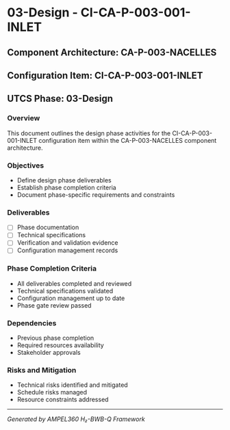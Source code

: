 # 03-Design - CI-CA-P-003-001-INLET

## Component Architecture: CA-P-003-NACELLES
## Configuration Item: CI-CA-P-003-001-INLET
## UTCS Phase: 03-Design

### Overview
This document outlines the design phase activities for the CI-CA-P-003-001-INLET configuration item within the CA-P-003-NACELLES component architecture.

### Objectives
- Define design phase deliverables
- Establish phase completion criteria
- Document phase-specific requirements and constraints

### Deliverables
- [ ] Phase documentation
- [ ] Technical specifications
- [ ] Verification and validation evidence
- [ ] Configuration management records

### Phase Completion Criteria
- All deliverables completed and reviewed
- Technical specifications validated
- Configuration management up to date
- Phase gate review passed

### Dependencies
- Previous phase completion
- Required resources availability
- Stakeholder approvals

### Risks and Mitigation
- Technical risks identified and mitigated
- Schedule risks managed
- Resource constraints addressed

---
*Generated by AMPEL360 H₂-BWB-Q Framework*
